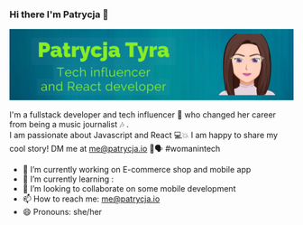 ### Hi there I'm Patrycja   👋
![](https://github.com/patrycja-io/patrycja-io/blob/fcec5afcebf4892437d14d43907fb9f4b9c3fb2c/patrycja.png)


I'm a fullstack developer and tech influencer 👾 who changed her career from being a music journalist 🎶 .  
I am passionate about Javascript and React 💻💥
I am happy to share my cool story!  DM me at me@patrycja.io  📜🗣 #womanintech


- 🔭 I’m currently working on E-commerce shop and mobile app
- 🌱 I’m currently learning : 
- 👯 I’m looking to collaborate on some mobile development
- 📫 How to reach me: me@patrycja.io
- 😄 Pronouns: she/her 

